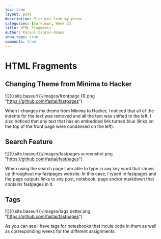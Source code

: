 ```yaml
---
toc: true
layout: post
description: Pictures from my phone
categories: [markdown, Week 2]
title: HTML Fragments
author: Kalani Cabral-Omana
show_tags: true
comments: true
---
```


# HTML Fragments

## Changing Theme from Minima to Hacker
![]({{site.baseurl}}/images/frontpage (1).png "https://github.com/fastai/fastpages")

When I changes my theme from Minima to Hacker, I noticed that 
all of the indents for the text was removed and all the text 
was shifted to the left. I also noticed that any text that has 
an embedded link turned blue (links on the top of the front 
page were condensed on the left).

## Search Feature
![]({{site.baseurl}}/images/fastpages screenshot.png "https://github.com/fastai/fastpages")

When using the search page I am able to type in any key word 
that shows up throughout my fastpages website. In this case, I 
typed in fastpages and the page outputs links to any post, 
notebook, page and/or markdown that contains fastpages in it.

## Tags
![]({{site.baseurl}}/images/tags better.png "https://github.com/fastai/fastpages")

As you can see I have tags for notesbooks that incule code in 
them as well as corresponding weeks for the different 
assignments.